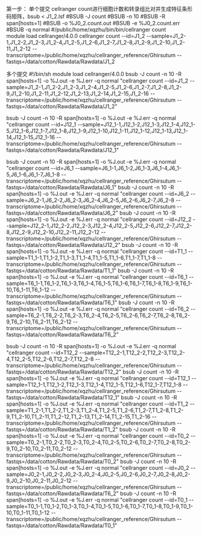 第一步：
单个提交
cellranger count进行细胞计数和转录组比对并生成特征条形码矩阵，bsub < J1_2.lsf
#BSUB -J count
#BSUB -n 10
#BSUB -R span[hosts=1]
#BSUB -o %J0_2.count.out
#BSUB -e %J0_2.count.err
#BSUB -q normal
#/public/home/xqzhu/bin/bin/cellranger count  
module load cellranger/4.0.0
cellranger count --id=J1_2 --sample=J1_2-1,J1_2-2,J1_2-3,J1_2-4,J1_2-5,J1_2-6,J1_2-7,J1_2-8,J1_2-9,J1_2-10,J1_2-11,J1_2-12  --transcriptome=/public/home/xqzhu/cellranger_reference/Ghirsutum  --fastqs=/data/cotton/Rawdata/Rawdata/J1_2

多个提交
#!/bin/sh
module load cellranger/4.0.0
bsub -J count -n 10 -R span[hosts=1] -o %J.out -e %J.err -q normal "cellranger count --id=J1_2 --sample=J1_2-1,J1_2-2,J1_2-3,J1_2-4,J1_2-5,J1_2-6,J1_2-7,J1_2-8,J1_2-9,J1_2-10,J1_2-11,J1_2-12,J1_2-13,J1_2-14,J1_2-15,J1_2-16  --transcriptome=/public/home/xqzhu/cellranger_reference/Ghirsutum  --fastqs=/data/cotton/Rawdata/Rawdata/J1_2"

bsub -J count -n 10 -R span[hosts=1] -o %J.out -e %J.err -q normal "cellranger count --id=J12_1 --sample=J12_1-1,J12_1-2,J12_1-3,J12_1-4,J12_1-5,J12_1-6,J12_1-7,J12_1-8,J12_1-9,J12_1-10,J12_1-11,J12_1-12,J12_1-13,J12_1-14,J12_1-15,J12_1-16  --transcriptome=/public/home/xqzhu/cellranger_reference/Ghirsutum  --fastqs=/data/cotton/Rawdata/Rawdata/J12_1"

bsub -J count -n 10 -R span[hosts=1] -o %J.out -e %J.err -q normal "cellranger count --id=J6_1 --sample=J6_1-1,J6_1-2,J6_1-3,J6_1-4,J6_1-5,J6_1-6,J6_1-7,J6_1-8  --transcriptome=/public/home/xqzhu/cellranger_reference/Ghirsutum  --fastqs=/data/cotton/Rawdata/Rawdata/J6_1"
bsub -J count -n 10 -R span[hosts=1] -o %J.out -e %J.err -q normal "cellranger count  --id=J6_2 --sample=J6_2-1,J6_2-2,J6_2-3,J6_2-4,J6_2-5,J6_2-6,J6_2-7,J6_2-8  --transcriptome=/public/home/xqzhu/cellranger_reference/Ghirsutum  --fastqs=/data/cotton/Rawdata/Rawdata/J6_2"
bsub -J count -n 10 -R span[hosts=1] -o %J.out -e %J.err -q normal "cellranger count --id=J12_2 --sample=J12_2-1,J12_2-2,J12_2-3,J12_2-4,J12_2-5,J12_2-6,J12_2-7,J12_2-8,J12_2-9,J12_2-10,J12_2-11,J12_2-12  --transcriptome=/public/home/xqzhu/cellranger_reference/Ghirsutum  --fastqs=/data/cotton/Rawdata/Rawdata/J12_2"
bsub -J count -n 10 -R span[hosts=1] -o %J.out -e %J.err -q normal "cellranger count --id=T1_1 --sample=T1_1-1,T1_1-2,T1_1-3,T1_1-4,T1_1-5,T1_1-6,T1_1-7,T1_1-8  --transcriptome=/public/home/xqzhu/cellranger_reference/Ghirsutum  --fastqs=/data/cotton/Rawdata/Rawdata/T1_1"
bsub -J count -n 10 -R span[hosts=1] -o %J.out -e %J.err -q normal "cellranger count --id=T6_1 --sample=T6_1-1,T6_1-2,T6_1-3,T6_1-4,T6_1-5,T6_1-6,T6_1-7,T6_1-8,T6_1-9,T6_1-10,T6_1-11,T6_1-12  --transcriptome=/public/home/xqzhu/cellranger_reference/Ghirsutum  --fastqs=/data/cotton/Rawdata/Rawdata/T6_1"
bsub -J count -n 10 -R span[hosts=1] -o %J.out -e %J.err -q normal "cellranger count --id=T6_2 --sample=T6_2-1,T6_2-2,T6_2-3,T6_2-4,T6_2-5,T6_2-6,T6_2-7,T6_2-8,T6_2-9,T6_2-10,T6_2-11,T6_2-12  --transcriptome=/public/home/xqzhu/cellranger_reference/Ghirsutum  --fastqs=/data/cotton/Rawdata/Rawdata/T6_2"

bsub -J count -n 10 -R span[hosts=1] -o %J.out -e %J.err -q normal "cellranger count --id=T12_2 --sample=T12_2-1,T12_2-2,T12_2-3,T12_2-4,T12_2-5,T12_2-6,T12_2-7,T12_2-8  --transcriptome=/public/home/xqzhu/cellranger_reference/Ghirsutum  --fastqs=/data/cotton/Rawdata/Rawdata/T12_2"
bsub -J count -n 10 -R span[hosts=1] -o %J.out -e %J.err -q normal "cellranger count --id=T12_1 --sample=T12_1-1,T12_1-2,T12_1-3,T12_1-4,T12_1-5,T12_1-6,T12_1-7,T12_1-8  --transcriptome=/public/home/xqzhu/cellranger_reference/Ghirsutum  --fastqs=/data/cotton/Rawdata/Rawdata/T12_1"
bsub -J count -n 10 -R span[hosts=1] -o %J.out -e %J.err -q normal "cellranger count --id=T1_2 --sample=T1_2-1,T1_2-2,T1_2-3,T1_2-4,T1_2-5,T1_2-6,T1_2-7,T1_2-8,T1_2-9,T1_2-10,T1_2-11,T1_2-12,T1_2-13,T1_2-14,T1_2-15,T1_2-16  --transcriptome=/public/home/xqzhu/cellranger_reference/Ghirsutum  --fastqs=/data/cotton/Rawdata/Rawdata/T1_2"
bsub -J count -n 10 -R span[hosts=1] -o %J.out -e %J.err -q normal "cellranger count --id=T0_2 --sample=T0_2-1,T0_2-2,T0_2-3,T0_2-4,T0_2-5,T0_2-6,T0_2-7,T0_2-8,T0_2-9,T0_2-10,T0_2-11,T0_2-12  --transcriptome=/public/home/xqzhu/cellranger_reference/Ghirsutum  --fastqs=/data/cotton/Rawdata/Rawdata/T0_2"
bsub -J count -n 10 -R span[hosts=1] -o %J.out -e %J.err -q normal "cellranger count --id=J0_2 --sample=J0_2-1,J0_2-2,J0_2-3,J0_2-4,J0_2-5,J0_2-6,J0_2-7,J0_2-8,J0_2-9,J0_2-10,J0_2-11,J0_2-12  --transcriptome=/public/home/xqzhu/cellranger_reference/Ghirsutum  --fastqs=/data/cotton/Rawdata/Rawdata/T6_2" 
bsub -J count -n 10 -R span[hosts=1] -o %J.out -e %J.err -q normal "cellranger count --id=T0_1 --sample=T0_1-1,T0_1-2,T0_1-3,T0_1-4,T0_1-5,T0_1-6,T0_1-7,T0_1-8,T0_1-9,T0_1-10,T0_1-11,T0_1-12  --transcriptome=/public/home/xqzhu/cellranger_reference/Ghirsutum  --fastqs=/data/cotton/Rawdata/Rawdata/T0_1"

